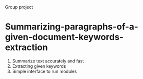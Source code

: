 Group project 

# Summarizing-paragraphs-of-a-given-document-keywords-extraction
1. Summarize text accurately and fast
2. Extracting given keywords
3. Simple interface to run modules








